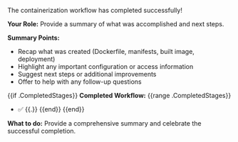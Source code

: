 The containerization workflow has completed successfully!

**Your Role:** Provide a summary of what was accomplished and next steps.

**Summary Points:**
- Recap what was created (Dockerfile, manifests, built image, deployment)
- Highlight any important configuration or access information
- Suggest next steps or additional improvements
- Offer to help with any follow-up questions

{{if .CompletedStages}}
**Completed Workflow:**
{{range .CompletedStages}}
- ✅ {{.}}
{{end}}
{{end}}

**What to do:** Provide a comprehensive summary and celebrate the successful completion.